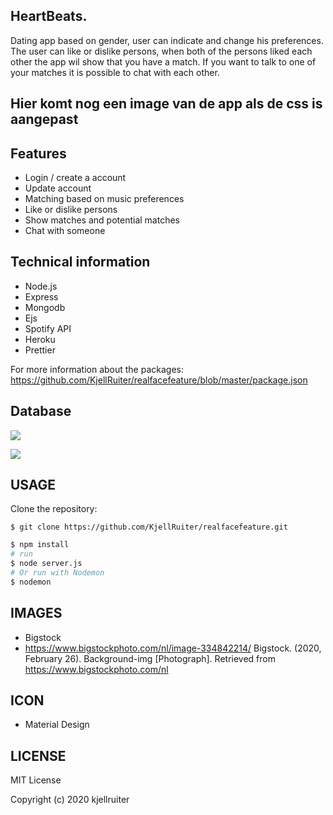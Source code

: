 ## HeartBeats.
Dating app based on gender, user can indicate and change his preferences. The user can like or dislike persons, when both of the persons liked each other the app wil show that you have a match. If you want to talk to one of your matches it is possible to chat with each other.

## Hier komt nog een image van de app als de css is aangepast



## Features
* Login / create a account
* Update account
* Matching based on music preferences
* Like or dislike persons
* Show matches and potential matches
* Chat with someone

## Technical information
* Node.js
* Express
* Mongodb 
* Ejs
* Spotify API
* Heroku
* Prettier

For more information about the packages: https://github.com/KjellRuiter/realfacefeature/blob/master/package.json

## Database
![](https://i.imgur.com/v1079kj.png)

![](https://i.imgur.com/KDR859U.png)

## USAGE
Clone the repository:
```
$ git clone https://github.com/KjellRuiter/realfacefeature.git
```
```sh
$ npm install
# run
$ node server.js
# Or run with Nodemon
$ nodemon
```

## IMAGES
* Bigstock
* https://www.bigstockphoto.com/nl/image-334842214/ 
Bigstock. (2020, February 26). Background-img [Photograph]. Retrieved from https://www.bigstockphoto.com/nl

## ICON
* Material Design

## LICENSE
MIT License

Copyright (c) 2020 kjellruiter
